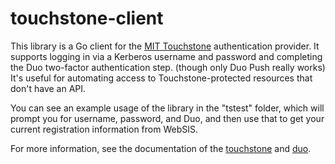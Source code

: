 # touchstone-client
This library is a Go client for the [MIT Touchstone](https://idp.mit.edu/) authentication provider. It supports logging in via a Kerberos username and password and completing the Duo two-factor authentication step. (though only Duo Push really works) It's useful for automating access to Touchstone-protected resources that don't have an API.

You can see an example usage of the library in the "tstest" folder, which will prompt you for username, password, and Duo, and then use that to get your current registration information from WebSIS.

For more information, see the documentation of the [touchstone](https://godoc.org/github.com/thatoddmailbox/touchstone-client/touchstone) and [duo](https://godoc.org/github.com/thatoddmailbox/touchstone-client/duo).